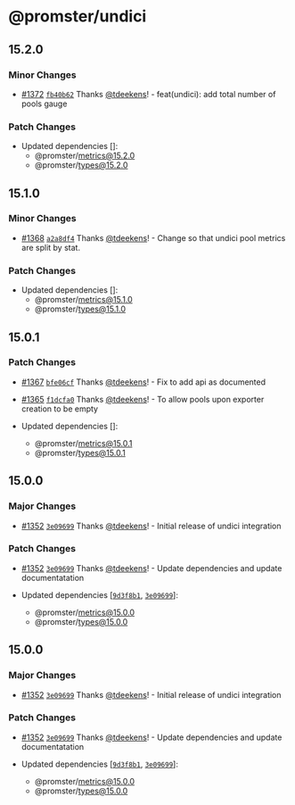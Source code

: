 # @promster/undici

## 15.2.0

### Minor Changes

- [#1372](https://github.com/tdeekens/promster/pull/1372) [`fb40b62`](https://github.com/tdeekens/promster/commit/fb40b62a63fe5f1d2f89ea0bcad51fd9e304f00c) Thanks [@tdeekens](https://github.com/tdeekens)! - feat(undici): add total number of pools gauge

### Patch Changes

- Updated dependencies []:
  - @promster/metrics@15.2.0
  - @promster/types@15.2.0

## 15.1.0

### Minor Changes

- [#1368](https://github.com/tdeekens/promster/pull/1368) [`a2a8df4`](https://github.com/tdeekens/promster/commit/a2a8df4ff2550d977253fac8f367c970d13b7a12) Thanks [@tdeekens](https://github.com/tdeekens)! - Change so that undici pool metrics are split by stat.

### Patch Changes

- Updated dependencies []:
  - @promster/metrics@15.1.0
  - @promster/types@15.1.0

## 15.0.1

### Patch Changes

- [#1367](https://github.com/tdeekens/promster/pull/1367) [`bfe06cf`](https://github.com/tdeekens/promster/commit/bfe06cfa046a59319931cbdb1cf498add5f9a886) Thanks [@tdeekens](https://github.com/tdeekens)! - Fix to add api as documented

- [#1365](https://github.com/tdeekens/promster/pull/1365) [`f1dcfa0`](https://github.com/tdeekens/promster/commit/f1dcfa04657d1ee5e3146c778703204db80478da) Thanks [@tdeekens](https://github.com/tdeekens)! - To allow pools upon exporter creation to be empty

- Updated dependencies []:
  - @promster/metrics@15.0.1
  - @promster/types@15.0.1

## 15.0.0

### Major Changes

- [#1352](https://github.com/tdeekens/promster/pull/1352) [`3e09699`](https://github.com/tdeekens/promster/commit/3e096994cf3c1f77c6f0adec549e0a36d6e15ed8) Thanks [@tdeekens](https://github.com/tdeekens)! - Initial release of undici integration

### Patch Changes

- [#1352](https://github.com/tdeekens/promster/pull/1352) [`3e09699`](https://github.com/tdeekens/promster/commit/3e096994cf3c1f77c6f0adec549e0a36d6e15ed8) Thanks [@tdeekens](https://github.com/tdeekens)! - Update dependencies and update documentatation

- Updated dependencies [[`9d3f8b1`](https://github.com/tdeekens/promster/commit/9d3f8b14ba5b2aa4e6094d1cdf09ea049895f44d), [`3e09699`](https://github.com/tdeekens/promster/commit/3e096994cf3c1f77c6f0adec549e0a36d6e15ed8)]:
  - @promster/metrics@15.0.0
  - @promster/types@15.0.0

## 15.0.0

### Major Changes

- [#1352](https://github.com/tdeekens/promster/pull/1352) [`3e09699`](https://github.com/tdeekens/promster/commit/3e096994cf3c1f77c6f0adec549e0a36d6e15ed8) Thanks [@tdeekens](https://github.com/tdeekens)! - Initial release of undici integration

### Patch Changes

- [#1352](https://github.com/tdeekens/promster/pull/1352) [`3e09699`](https://github.com/tdeekens/promster/commit/3e096994cf3c1f77c6f0adec549e0a36d6e15ed8) Thanks [@tdeekens](https://github.com/tdeekens)! - Update dependencies and update documentatation

- Updated dependencies [[`9d3f8b1`](https://github.com/tdeekens/promster/commit/9d3f8b14ba5b2aa4e6094d1cdf09ea049895f44d), [`3e09699`](https://github.com/tdeekens/promster/commit/3e096994cf3c1f77c6f0adec549e0a36d6e15ed8)]:
  - @promster/metrics@15.0.0
  - @promster/types@15.0.0
